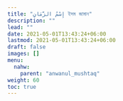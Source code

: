 ```yaml
---
title: "إِسْمُ الزَّمَانِ ইসম জামান"
description: ""
lead: ""
date: 2021-05-01T13:43:24+06:00
lastmod: 2021-05-01T13:43:24+06:00
draft: false
images: []
menu: 
  nahw:
    parent: "anwanul_mushtaq"
weight: 60
toc: true
---
```



